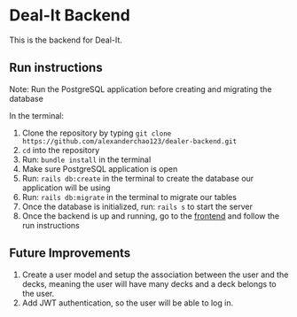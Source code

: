 # Deal-It Backend

This is the backend for Deal-It.

## Run instructions
Note: Run the PostgreSQL application before creating and migrating the database

In the terminal:
1. Clone the repository by typing ```git clone https://github.com/alexanderchao123/dealer-backend.git```
2. ```cd``` into the repository
3. Run: ```bundle install``` in the terminal
4. Make sure PostgreSQL application is open
5. Run: ```rails db:create``` in the terminal to create the database our application will be using
6. Run: ```rails db:migrate``` in the terminal to migrate our tables
7. Once the database is initialized, run: ```rails s``` to start the server
8. Once the backend is up and running, go to the [frontend](https://github.com/alexanderchao123/dealer-frontend) and follow the run instructions

## Future Improvements
1. Create a user model and setup the association between the user and the decks, meaning the user will have many decks and a deck belongs to the user.
2. Add JWT authentication, so the user will be able to log in.
